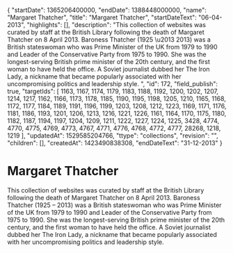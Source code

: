 {
  "startDate": 1365206400000, 
  "endDate": 1388448000000, 
  "name": "Margaret Thatcher", 
  "title": "Margaret Thatcher", 
  "startDateText": "06-04-2013", 
  "highlights": [], 
  "description": "This collection of websites was curated by staff at the British Library following the death of Margaret Thatcher on 8 April 2013. Baroness Thatcher (1925 \u2013 2013) was a British stateswoman who was Prime Minister of the UK from 1979 to 1990 and Leader of the Conservative Party from 1975 to 1990. She was the longest-serving British prime minister of the 20th century, and the first woman to have held the office. A Soviet journalist dubbed her The Iron Lady, a nickname that became popularly associated with her uncompromising politics and leadership style. ", 
  "id": 172, 
  "field_publish": true, 
  "targetIds": [
    1163, 
    1167, 
    1174, 
    1179, 
    1183, 
    1188, 
    1192, 
    1200, 
    1202, 
    1207, 
    1214, 
    1217, 
    1162, 
    1166, 
    1173, 
    1178, 
    1185, 
    1190, 
    1195, 
    1198, 
    1205, 
    1210, 
    1165, 
    1168, 
    1172, 
    1177, 
    1184, 
    1189, 
    1191, 
    1196, 
    1199, 
    1203, 
    1208, 
    1212, 
    1223, 
    1169, 
    1171, 
    1176, 
    1181, 
    1186, 
    1193, 
    1201, 
    1206, 
    1213, 
    1216, 
    1221, 
    1226, 
    1161, 
    1164, 
    1170, 
    1175, 
    1180, 
    1182, 
    1187, 
    1194, 
    1197, 
    1204, 
    1209, 
    1211, 
    1222, 
    1227, 
    1224, 
    1225, 
    3428, 
    4774, 
    4770, 
    4775, 
    4769, 
    4773, 
    4767, 
    4771, 
    4776, 
    4768, 
    4772, 
    4777, 
    28268, 
    1218, 
    1219
  ], 
  "updatedAt": 1529585204766, 
  "ttype": "collections", 
  "revision": "", 
  "children": [], 
  "createdAt": 1423490838308, 
  "endDateText": "31-12-2013"
}

# Margaret Thatcher

This collection of websites was curated by staff at the British Library following the death of Margaret Thatcher on 8 April 2013. Baroness Thatcher (1925 – 2013) was a British stateswoman who was Prime Minister of the UK from 1979 to 1990 and Leader of the Conservative Party from 1975 to 1990. She was the longest-serving British prime minister of the 20th century, and the first woman to have held the office. A Soviet journalist dubbed her The Iron Lady, a nickname that became popularly associated with her uncompromising politics and leadership style. 